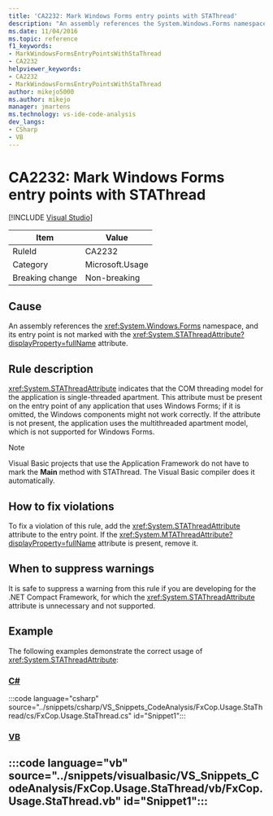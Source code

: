 ```yaml
---
title: 'CA2232: Mark Windows Forms entry points with STAThread'
description: "An assembly references the System.Windows.Forms namespace, and its entry point is not marked with the System.STAThreadAttribute attribute."
ms.date: 11/04/2016
ms.topic: reference
f1_keywords:
- MarkWindowsFormsEntryPointsWithStaThread
- CA2232
helpviewer_keywords:
- CA2232
- MarkWindowsFormsEntryPointsWithStaThread
author: mikejo5000
ms.author: mikejo
manager: jmartens
ms.technology: vs-ide-code-analysis
dev_langs:
- CSharp
- VB
---
```

# CA2232: Mark Windows Forms entry points with STAThread

 [!INCLUDE [Visual Studio](~/includes/applies-to-version/vs-windows-only.md)]

|Item|Value|
|-|-|
|RuleId|CA2232|
|Category|Microsoft.Usage|
|Breaking change|Non-breaking|

## Cause
An assembly references the <xref:System.Windows.Forms> namespace, and its entry point is not marked with the <xref:System.STAThreadAttribute?displayProperty=fullName> attribute.

## Rule description
 <xref:System.STAThreadAttribute> indicates that the COM threading model for the application is single-threaded apartment. This attribute must be present on the entry point of any application that uses Windows Forms; if it is omitted, the Windows components might not work correctly. If the attribute is not present, the application uses the multithreaded apartment model, which is not supported for Windows Forms.

> [!NOTE]
> Visual Basic projects that use the Application Framework do not have to mark the **Main** method with STAThread. The Visual Basic compiler does it automatically.

## How to fix violations
To fix a violation of this rule, add the <xref:System.STAThreadAttribute> attribute to the entry point. If the <xref:System.MTAThreadAttribute?displayProperty=fullName> attribute is present, remove it.

## When to suppress warnings
It is safe to suppress a warning from this rule if you are developing for the .NET Compact Framework, for which the <xref:System.STAThreadAttribute> attribute is unnecessary and not supported.

## Example
The following examples demonstrate the correct usage of <xref:System.STAThreadAttribute>:

### [C#](#tab/csharp)
:::code language="csharp" source="../snippets/csharp/VS_Snippets_CodeAnalysis/FxCop.Usage.StaThread/cs/FxCop.Usage.StaThread.cs" id="Snippet1":::

### [VB](#tab/vb)
:::code language="vb" source="../snippets/visualbasic/VS_Snippets_CodeAnalysis/FxCop.Usage.StaThread/vb/FxCop.Usage.StaThread.vb" id="Snippet1":::
---
